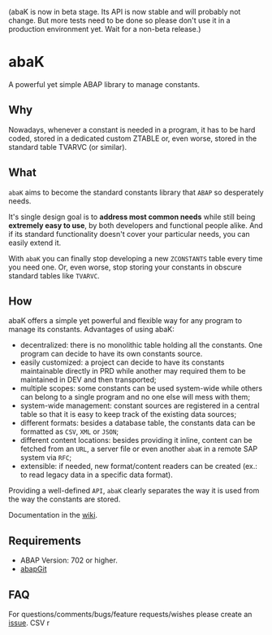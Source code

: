 (abaK is now in beta stage. Its API is now stable and will probably not change. But more tests need to be done so please don't use it in a production environment yet. Wait for a non-beta release.)

# abaK

A powerful yet simple ABAP library to manage constants.

## Why
Nowadays, whenever a constant is needed in a program, it has to be hard coded, stored in a dedicated custom ZTABLE or, even worse, stored in the standard table TVARVC (or similar).

## What
`abaK` aims to become the standard constants library that `ABAP` so desperately needs.

It's single design goal is to **address most common needs** while still being **extremely easy to use**, by both developers and functional people alike. And if its standard functionality doesn't cover your particular needs, you can easily extend it.

With `abaK` you can finally stop developing a new `ZCONSTANTS` table every time you need one. Or, even worse, stop storing your constants in obscure standard tables like `TVARVC`.

## How
abaK offers a simple yet powerful and flexible way for any program to manage its constants. Advantages of using abaK:
- decentralized: there is no monolithic table holding all the constants. One program can decide to have its own constants source.
- easily customized: a project can decide to have its constants maintainable directly in PRD while another may required them to be maintained in DEV and then transported;
- multiple scopes: some constants can be used system-wide while others can belong to a single program and no one else will mess with them;
- system-wide management: constant sources are registered in a central table so that it is easy to keep track of the existing data sources; 
- different formats: besides a database table, the constants data can be formatted as `CSV`, `XML` or `JSON`;
- different content locations: besides providing it inline, content can be fetched from an `URL`, a server file or even another `abaK` in a remote SAP system via `RFC`; 
- extensible: if needed, new format/content readers can be created (ex.: to read legacy data in a specific data format).  

Providing a well-defined `API`, `abaK` clearly separates the way it is used from the way the constants are stored.

Documentation in the [wiki](https://github.com/abapinho/abak/wiki).

## Requirements
* ABAP Version: 702 or higher.
* [abapGit](https://abapgit.org)

## FAQ
For questions/comments/bugs/feature requests/wishes please create an [issue](https://github.com/abapinho/abak/issues).
CSV
r
